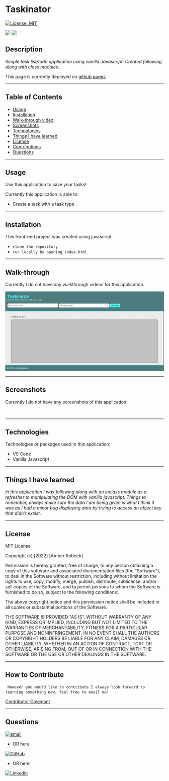 # Taskinator



[![License: MIT](https://img.shields.io/badge/License-MIT-yellow.svg)](https://opensource.org/licenses/MIT) 

<p float="left">
<img src="https://img.shields.io/badge/GIT-E44C30?style=for-the-badge&logo=git&logoColor=white" />
<img src="https://img.shields.io/badge/JavaScript-323330?style=for-the-badge&logo=javascript&logoColor=F7DF1E" />
</p>

 ## Description

_Simple task list/todo application using vanilla Javascript. Created following along with class modules._

  This page is currently deployed on [github pages](https://amber-robeck.github.io/taskinator/ "deployed link")

---

  ## Table of Contents
  
  - [Usage](#usage)
  - [Installation](#installation)
  - [Walk-through video](#walk-through)
  - [Screenshots](#screenshots)
  - [Technologies](#technologies)
  - [Things I have learned](#things-i-have-learned)
  - [License](#license)
  - [Contributions](#how-to-contribute)
  - [Questions](#questions)

  ---

  ## Usage
Use this application to save your tasks!

Currently this application is able to:

* Create a task with a task type



---

  ## Installation

This front-end project was created using javascript.
* `clone the repository` 
* `run locally by opening index.html`


---

  ## Walk-through

Currently I do not have any walkthrough videos for this application.

[]( "")




![GIF of page](./assets/images/Taskinator.gif "GIF of page")


  ---

  ## Screenshots

Currently I do not have any screenshots of this application.


<img src="" alt="" width="700"/>



    

  ---


  ## Technologies

Technologies or packages used in this application:

* VS Code
* Vanilla Javascript


---


  ## Things I have learned

_In this application I was following along with an inclass module as a refresher to manipulating the DOM with vanilla javascript. Things to remember, always make sure the data I am being given is what I think it was as I had a minor bug displaying data by trying to access an object key that didn't exsist._

---


  ## License

   MIT License

Copyright (c) [2022] [Amber Robeck]

Permission is hereby granted, free of charge, to any person obtaining a copy
of this software and associated documentation files (the "Software"), to deal
in the Software without restriction, including without limitation the rights
to use, copy, modify, merge, publish, distribute, sublicense, and/or sell
copies of the Software, and to permit persons to whom the Software is
furnished to do so, subject to the following conditions:

The above copyright notice and this permission notice shall be included in all
copies or substantial portions of the Software.

THE SOFTWARE IS PROVIDED "AS IS", WITHOUT WARRANTY OF ANY KIND, EXPRESS OR
IMPLIED, INCLUDING BUT NOT LIMITED TO THE WARRANTIES OF MERCHANTABILITY,
FITNESS FOR A PARTICULAR PURPOSE AND NONINFRINGEMENT. IN NO EVENT SHALL THE
AUTHORS OR COPYRIGHT HOLDERS BE LIABLE FOR ANY CLAIM, DAMAGES OR OTHER
LIABILITY, WHETHER IN AN ACTION OF CONTRACT, TORT OR OTHERWISE, ARISING FROM,
OUT OF OR IN CONNECTION WITH THE SOFTWARE OR THE USE OR OTHER DEALINGS IN THE
SOFTWARE.

  
  ---
  
  ## How to Contribute

     However you would like to contribute I always look forward to learning something new, feel free to email me!

  [Contributor Covenant](https://www.contributor-covenant.org/)

  ---

  ## Questions


[![email](https://img.shields.io/badge/Gmail-D14836?style=for-the-badge&logo=gmail&logoColor=white)](mailto:arr5533@gmail.com)



* OR here

 [![GitHub](https://img.shields.io/badge/GitHub-100000?style=for-the-badge&logo=github&logoColor=white)](https://github.com/Amber-Robeck)

* OR here


[![Linkedin](https://img.shields.io/badge/LinkedIn-0077B5?style=for-the-badge&logo=linkedin&logoColor=white)](https://www.linkedin.com/in/amber-robeck/)
